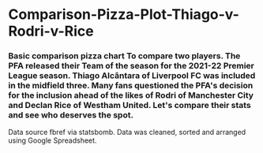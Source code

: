 # Comparison-Pizza-Plot-Thiago-v-Rodri-v-Rice
### Basic comparison pizza chart To compare two players. The PFA released their Team of the season for the 2021-22 Premier League season. Thiago Alcântara of Liverpool FC was included in the midfield three. Many fans questioned the PFA's decision for the inclusion ahead of the likes of Rodri of Manchester City and Declan Rice of Westham United. Let's compare their stats and see who deserves the spot.
Data source fbref via statsbomb. Data was cleaned, sorted and arranged using Google Spreadsheet.
